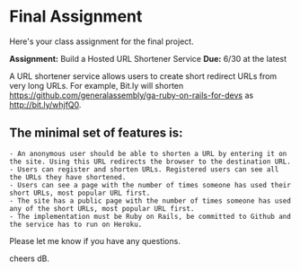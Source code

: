 Final Assignment
================

Here's your class assignment for the final project.

**Assignment:** Build a Hosted URL Shortener Service
**Due:** 6/30 at the latest

A URL shortener service allows users to create short redirect URLs from very long URLs. For example, Bit.ly will shorten https://github.com/generalassembly/ga-ruby-on-rails-for-devs as http://bit.ly/whjfQ0.

The minimal set of features is:
-------------------------------

	- An anonymous user should be able to shorten a URL by entering it on the site. Using this URL redirects the browser to the destination URL.
	- Users can register and shorten URLs. Registered users can see all the URLs they have shortened.
	- Users can see a page with the number of times someone has used their short URLs, most popular URL first.
	- The site has a public page with the number of times someone has used any of the short URLs, most popular URL first.
	- The implementation must be Ruby on Rails, be committed to Github and the service has to run on Heroku. 


Please let me know if you have any questions.

cheers
dB.